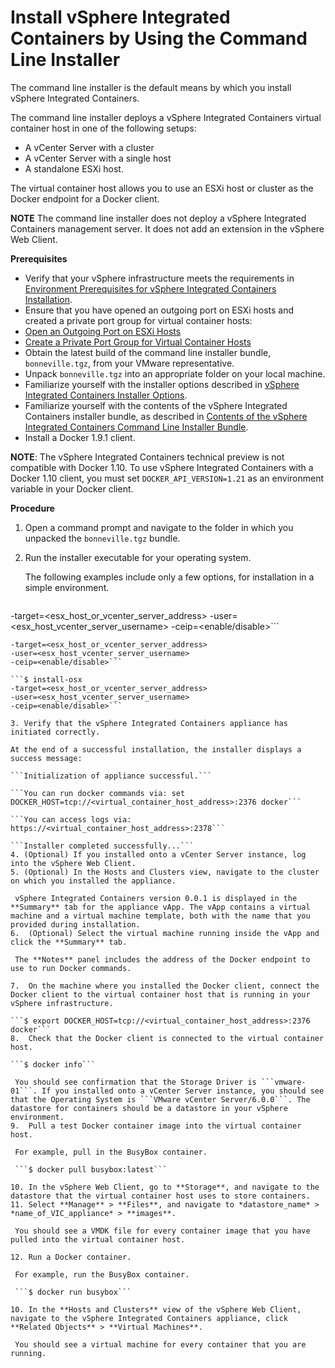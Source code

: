 # Install vSphere Integrated Containers by Using the Command Line Installer

The command line installer is the default means by which you install vSphere Integrated Containers. 

The command line installer deploys a vSphere Integrated Containers virtual container host in one of the following setups: 
* A vCenter Server with a cluster
* A vCenter Server with a single host
* A standalone ESXi host. 

The virtual container host allows you to use an ESXi host or cluster as the Docker endpoint for a Docker client.

**NOTE** The command line installer does not deploy a vSphere Integrated Containers management server. It does not add an extension in the vSphere Web Client. 

**Prerequisites**

* Verify that your vSphere infrastructure meets the requirements in [Environment Prerequisites for vSphere Integrated Containers Installation](vic_installation_prereqs.md).
* Ensure that you have opened an outgoing port on ESXi hosts and created a private port group for virtual container hosts:
 *  [Open an Outgoing Port on ESXi Hosts](open_an_outgoing_port_on_esxi_hosts.md)
 *  [Create a Private Port Group for Virtual Container Hosts](create_a_private_port_group_for_vch.md)
* Obtain the latest build of the command line installer bundle, ```bonneville.tgz```, from your VMware representative.
* Unpack ```bonneville.tgz``` into an appropriate folder on your local machine.
* Familiarize yourself with the installer options described in [vSphere Integrated Containers Installer Options](vic_cli_installer_options.md).
* Familiarize yourself with the contents of the vSphere Integrated Containers installer bundle, as described in [Contents of the vSphere Integrated Containers Command Line Installer Bundle](contents_of_vic_cli_bundle.md).
* Install a Docker 1.9.1 client. 
 
**NOTE**: The vSphere Integrated Containers technical preview is not compatible with Docker 1.10. To use vSphere Integrated Containers with a Docker 1.10 client, you must set `DOCKER_API_VERSION=1.21` as an environment variable in your Docker client.   

**Procedure**

1. Open a command prompt and navigate to the folder in which you unpacked the ```bonneville.tgz``` bundle.
2. Run the installer executable for your operating system. 

   The following examples include only a few options, for installation in a simple environment.

   ```$ install-win.exe 
-target=<esx_host_or_vcenter_server_address> 
-user=<esx_host_vcenter_server_username> 
-ceip=<enable/disable>```
   
   ```$ install-linux 
-target=<esx_host_or_vcenter_server_address> 
-user=<esx_host_vcenter_server_username>  
-ceip=<enable/disable>```
   
   ```$ install-osx 
-target=<esx_host_or_vcenter_server_address> 
-user=<esx_host_vcenter_server_username>  
-ceip=<enable/disable>```  
   
3. Verify that the vSphere Integrated Containers appliance has initiated correctly. 

   At the end of a successful installation, the installer displays a success message:
   
   ```Initialization of appliance successful.```
   
   ```You can run docker commands via: set DOCKER_HOST=tcp://<virtual_container_host_address>:2376 docker```
   
   ```You can access logs via: https://<virtual_container_host_address>:2378```
   
   ```Installer completed successfully...```
4. (Optional) If you installed onto a vCenter Server instance, log into the vSphere Web Client.
5. (Optional) In the Hosts and Clusters view, navigate to the cluster on which you installed the appliance.

    vSphere Integrated Containers version 0.0.1 is displayed in the **Summary** tab for the appliance vApp. The vApp contains a virtual machine and a virtual machine template, both with the name that you provided during installation. 
6.  (Optional) Select the virtual machine running inside the vApp and click the **Summary** tab.

    The **Notes** panel includes the address of the Docker endpoint to use to run Docker commands.
    
7.  On the machine where you installed the Docker client, connect the Docker client to the virtual container host that is running in your vSphere infrastructure. 
 
  ```$ export DOCKER_HOST=tcp://<virtual_container_host_address>:2376 docker```
8.  Check that the Docker client is connected to the virtual container host.
 
  ```$ docker info```

    You should see confirmation that the Storage Driver is ```vmware-01```. If you installed onto a vCenter Server instance, you should see that the Operating System is ```VMware vCenter Server/6.0.0```. The datastore for containers should be a datastore in your vSphere environment.
9.  Pull a test Docker container image into the virtual container host.

    For example, pull in the BusyBox container.

    ```$ docker pull busybox:latest```
    
10. In the vSphere Web Client, go to **Storage**, and navigate to the datastore that the virtual container host uses to store containers.
11. Select **Manage** > **Files**, and navigate to *datastore_name* > *name_of_VIC_appliance* > **images**. 
 
    You should see a VMDK file for every container image that you have pulled into the virtual container host.

12. Run a Docker container.

    For example, run the BusyBox container.

    ```$ docker run busybox```
    
10. In the **Hosts and Clusters** view of the vSphere Web Client, navigate to the vSphere Integrated Containers appliance, click **Related Objects** > **Virtual Machines**.
 
    You should see a virtual machine for every container that you are running.

    
    